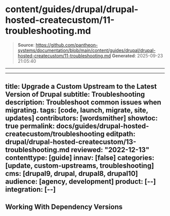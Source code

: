 # content/guides/drupal/drupal-hosted-createcustom/11-troubleshooting.md

> **Source**: https://github.com/pantheon-systems/documentation/blob/main/content/guides/drupal/drupal-hosted-createcustom/11-troubleshooting.md
> **Generated**: 2025-09-23 21:05:40

---

---
title: Upgrade a Custom Upstream to the Latest Version of Drupal
subtitle: Troubleshooting
description: Troubleshoot common issues when migrating.
tags: [code, launch, migrate, site, updates]
contributors: [wordsmither]
showtoc: true
permalink: docs/guides/drupal-hosted-createcustom/troubleshooting
editpath: drupal/drupal-hosted-createcustom/13-troubleshooting.md
reviewed: "2022-12-13"
contenttype: [guide]
innav: [false]
categories: [update, custom-upstreams, troubleshooting]
cms: [drupal9, drupal, drupal8, drupal10]
audience: [agency, development]
product: [--]
integration: [--]
---

## Working With Dependency Versions

<Partial file="composer-updating.md" />

<Partial file="drupal/troubleshooting-general.md" />
